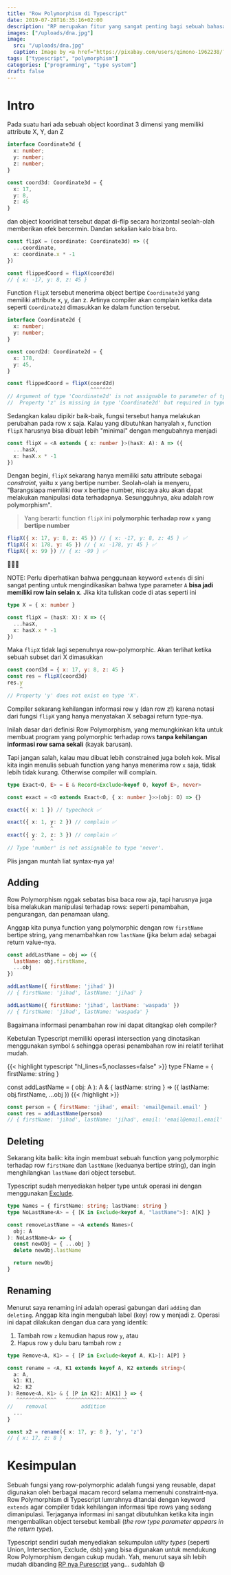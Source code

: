 ```yaml
---
title: "Row Polymorphism di Typescript"
date: 2019-07-28T16:35:16+02:00
description: "RP merupakan fitur yang sangat penting bagi sebuah bahasa yang banyak berinteraksi dengan record, seperti Typescript"
images: ["/uploads/dna.jpg"]
image:
  src: "/uploads/dna.jpg"
  caption: Image by <a href="https://pixabay.com/users/qimono-1962238/?utm_source=link-attribution&amp;utm_medium=referral&amp;utm_campaign=image&amp;utm_content=1811955">Arek Socha</a> from <a href="https://pixabay.com/?utm_source=link-attribution&amp;utm_medium=referral&amp;utm_campaign=image&amp;utm_content=1811955">Pixabay</a>
tags: ["typescript", "polymorphism"]
categories: ["programming", "type system"]
draft: false
---
```


# Intro
Pada suatu hari ada sebuah object koordinat 3 dimensi yang memiliki attribute X, Y, dan Z

```ts
interface Coordinate3d {
  x: number;
  y: number;
  z: number;
}

const coord3d: Coordinate3d = {
  x: 17,
  y: 8,
  z: 45
}
```

dan object kooridinat tersebut dapat di-flip secara horizontal seolah-olah memberikan efek bercermin. Dandan sekalian kalo bisa bro.

```ts
const flipX = (coordinate: Coordinate3d) => ({
  ...coordinate,
  x: coordinate.x * -1
})

const flippedCoord = flipX(coord3d)
// { x: -17, y: 8, z: 45 }
```

Function `flipX` tersebut menerima object bertipe `Coordinate3d` yang memiliki attribute x, y, dan z. Artinya compiler akan complain ketika data seperti `Coordinate2d` dimasukkan ke dalam function tersebut.

```ts
interface Coordinate2d {
  x: number;
  y: number;
}

const coord2d: Coordinate2d = {
  x: 178,
  y: 45,
}

const flippedCoord = flipX(coord2d)
                           ^^^^^^^
// Argument of type 'Coordinate2d' is not assignable to parameter of type 'Coordinate3d'.
//  Property 'z' is missing in type 'Coordinate2d' but required in type 'Coordinate3d'.
```

Sedangkan kalau dipikir baik-baik, fungsi tersebut hanya melakukan perubahan pada row x saja. Kalau yang dibutuhkan hanyalah x, function `flipX` harusnya bisa dibuat lebih "minimal" dengan mengubahnya menjadi

```ts
const flipX = <A extends { x: number }>(hasX: A): A => ({
  ...hasX,
  x: hasX.x * -1
})
```

Dengan begini, `flipX` sekarang hanya memiliki satu attribute sebagai _constraint_, yaitu x yang bertipe number. Seolah-olah ia menyeru, "Barangsiapa memiliki row x bertipe number, niscaya aku akan dapat melakukan manipulasi data terhadapnya. Sesungguhnya, aku adalah row polymorphism".

> Yang berarti: function `flipX` ini **polymorphic terhadap row `x` yang bertipe number**

```js
flipX({ x: 17, y: 8, z: 45 }) // { x: -17, y: 8, z: 45 } ✅
flipX({ x: 178, y: 45 }) // { x: -178, y: 45 } ✅
flipX({ x: 99 }) // { x: -99 } ✅
```

🎉🎉🎉

NOTE: Perlu diperhatikan bahwa penggunaan keyword `extends` di sini sangat penting untuk mengindikasikan bahwa type parameter `A` **bisa jadi memiliki row lain selain x**. Jika kita tuliskan code di atas seperti ini

```ts
type X = { x: number }

const flipX = (hasX: X): X => ({
  ...hasX,
  x: hasX.x * -1
})
```

Maka `flipX` tidak lagi sepenuhnya row-polymorphic. Akan terlihat ketika sebuah subset dari X dimasukkan

```js
const coord3d = { x: 17, y: 8, z: 45 }
const res = flipX(coord3d)
res.y
    ^
// Property 'y' does not exist on type 'X'.
```

Compiler sekarang kehilangan informasi row y (dan row z!) karena notasi dari fungsi `flipX` yang hanya menyatakan X sebagai return type-nya.

Inilah dasar dari definisi Row Polymorphism, yang memungkinkan kita untuk membuat program yang polymorphic terhadap rows **tanpa kehilangan informasi row sama sekali** (kayak barusan).

Tapi jangan salah, kalau mau dibuat lebih constrained juga boleh kok. Misal kita ingin menulis sebuah function yang hanya menerima row `x` saja, tidak lebih tidak kurang. Otherwise compiler will complain.

```ts
type Exact<O, E> = E & Record<Exclude<keyof O, keyof E>, never>

const exact = <O extends Exact<O, { x: number }>>(obj: O) => {}

exact({ x: 1 }) // typecheck ✅

exact({ x: 1, y: 2 }) // complain ✅
              ^
exact({ y: 2, z: 3 }) // complain ✅
        ^     ^
// Type 'number' is not assignable to type 'never'.
```

Plis jangan muntah liat syntax-nya ya!

## Adding
Row Polymorphism nggak sebatas bisa baca row aja, tapi harusnya juga bisa melakukan manipulasi terhadap rows: seperti penambahan, pengurangan, dan penamaan ulang.

Anggap kita punya function yang polymorphic dengan row `firstName` bertipe string, yang menambahkan row `lastName` (jika belum ada) sebagai return value-nya.

```js
const addLastName = obj => ({
  lastName: obj.firstName,
  ...obj
})

addLastName({ firstName: 'jihad' })
// { firstName: 'jihad', lastName: 'jihad' }

addLastName({ firstName: 'jihad', lastName: 'waspada' })
// { firstName: 'jihad', lastName: 'waspada' }
```

Bagaimana informasi penambahan row ini dapat ditangkap oleh compiler?

Kebetulan Typescript memiliki operasi intersection yang dinotasikan menggunakan symbol `&` sehingga operasi penambahan row ini relatif terlihat mudah.

{{< highlight typescript "hl_lines=5,noclasses=false" >}}
type FName = { firstName: string }

const addLastName = <A extends FName>(
  obj: A
): A & { lastName: string } => ({
  lastName: obj.firstName,
  ...obj
})
{{< /highlight >}}

```js
const person = { firstName: 'jihad', email: 'email@email.email' }
const res = addLastName(person)
// { firstName: 'jihad', lastName: 'jihad', email: 'email@email.email' }
```

## Deleting
Sekarang kita balik: kita ingin membuat sebuah function yang polymorphic terhadap row `firstName` dan `lastName` (keduanya bertipe string), dan ingin menghilangkan `lastName` dari object tersebut.

Typescript sudah menyediakan helper type untuk operasi ini dengan menggunakan [Exclude](https://www.typescriptlang.org/docs/handbook/advanced-types.html).

```ts
type Names = { firstName: string; lastName: string }
type NoLastName<A> = { [K in Exclude<keyof A, "lastName">]: A[K] }

const removeLastName = <A extends Names>(
  obj: A
): NoLastName<A> => {
  const newObj = { ...obj }
  delete newObj.lastName

  return newObj
}
```

## Renaming
Menurut saya renaming ini adalah operasi gabungan dari `adding` dan `deleting`. Anggap kita ingin mengubah label (key) row y menjadi z. Operasi ini dapat dilakukan dengan dua cara yang identik:

1. Tambah row `z` kemudian hapus row `y`, atau
2. Hapus row `y` dulu baru tambah row `z`

```ts
type Remove<A, K1> = { [P in Exclude<keyof A, K1>]: A[P] }

const rename = <A, K1 extends keyof A, K2 extends string>(
  a: A,
  k1: K1,
  k2: K2
): Remove<A, K1> & { [P in K2]: A[K1] } => {
   ^^^^^^^^^^^^^   ^^^^^^^^^^^^^^^^^^^^
//    removal           addition
  ...
}

const x2 = rename({ x: 17, y: 8 }, 'y', 'z')
// { x: 17, z: 8 }
```

# Kesimpulan
Sebuah fungsi yang row-polymorphic adalah fungsi yang reusable, dapat digunakan oleh berbagai macam record selama memenuhi constraint-nya. Row Polymorphism di Typescript lumrahnya ditandai dengan keyword `extends` agar compiler tidak kehilangan informasi tipe rows yang sedang dimanipulasi. Terjaganya informasi ini sangat dibutuhkan ketika kita ingin mengembalikan object tersebut kembali (_the row type parameter appears in the return type_).

Typescript sendiri sudah menyediakan sekumpulan _utlity types_ (seperti Union, Intersection, Exclude, dsb) yang bisa digunakan untuk mendukung Row Polymorphism dengan cukup mudah. Yah, menurut saya sih lebih mudah dibanding [RP nya Purescript](https://github.com/purescript/purescript-record/blob/master/src/Record.purs) yang... sudahlah 😄